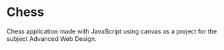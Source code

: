 # Chess

Chess application made with JavaScript using canvas as a project for the subject Advanced Web Design.

